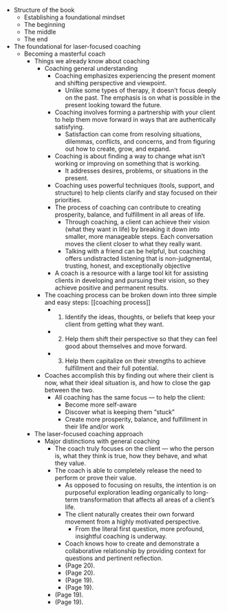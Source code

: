 - Structure of the book
    - Establishing a foundational mindset
    - The beginning
    - The middle
    - The end
- The foundational for laser-focused coaching
    - Becoming a masterful coach
        - Things we already know about coaching
            - Coaching general understanding
                - Coaching emphasizes experiencing the present moment and shifting perspective and viewpoint. 
                    - Unlike some types of therapy, it doesn’t focus deeply on the past. The emphasis is on what is possible in the present looking toward the future.
                -  Coaching involves forming a partnership with your client to help them move forward in ways that are authentically satisfying.
                    -  Satisfaction can come from resolving situations, dilemmas, conflicts, and concerns, and from figuring out how to create, grow, and expand.
                -  Coaching is about finding a way to change what isn’t working or improving on something that is working. 
                    - It addresses desires, problems, or situations in the present.
                - Coaching uses powerful techniques (tools, support, and structure) to help clients clarify and stay focused on their priorities.
                - The process of coaching can contribute to creating prosperity, balance, and fulfillment in all areas of life. 
                    - Through coaching, a client can achieve their vision (what they want in life) by breaking it down into smaller, more manageable steps. Each conversation moves the client closer to what they really want.
                    - Talking with a friend can be helpful, but coaching offers undistracted listening that is non-judgmental, trusting, honest, and exceptionally objective
                - A coach is a resource with a large tool kit for assisting clients in developing and pursuing their vision, so they achieve positive and permanent results. 
            - The coaching process can be broken down into three simple and easy steps: [[coaching process]]
                - 1. Identify the ideas, thoughts, or beliefs that keep your client from getting what they want. 
                - 2. Help them shift their perspective so that they can feel good about themselves and move forward. 
                - 3. Help them capitalize on their strengths to achieve fulfillment and their full potential.
            - Coaches accomplish this by finding out where their client is now, what their ideal situation is, and how to close the gap between the two. 
                - All coaching has the same focus — to help the client:
                    -  Become more self-aware 
                    - Discover what is keeping them “stuck” 
                    - Create more prosperity, balance, and fulfillment in their life and/or work
        - The laser-focused coaching approach
            - Major distinctions with general coaching
                - The coach truly focuses on the client — who the person is, what they think is true, how they behave, and what they value.
                - The coach is able to completely release the need to perform or prove their value.
                    - As opposed to focusing on results, the intention is on purposeful exploration leading organically to long-term transformation that affects all areas of a client’s life.
                    - The client naturally creates their own forward movement from a highly motivated perspective. 
                        - From the literal first question, more profound, insightful coaching is underway.
                    - Coach knows how to create and demonstrate a collaborative relationship by providing context for questions and pertinent reflection.
                    - (Page 20). 
                    - (Page 20). 
                    - (Page 19). 
                    - (Page 19). 
                - (Page 19). 
                - (Page 19). 
